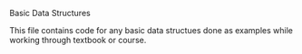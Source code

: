 Basic Data Structures

This file contains code for any basic data structues done as examples while working through textbook or course.
